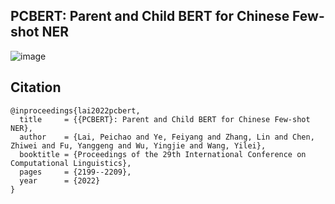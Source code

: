 ## PCBERT: Parent and Child BERT for Chinese Few-shot NER

![image](https://github.com/user-attachments/assets/579ffcfa-aa57-4762-b995-db3701663c18)

## Citation

```
@inproceedings{lai2022pcbert,
  title     = {{PCBERT}: Parent and Child BERT for Chinese Few-shot NER},
  author    = {Lai, Peichao and Ye, Feiyang and Zhang, Lin and Chen, Zhiwei and Fu, Yanggeng and Wu, Yingjie and Wang, Yilei},
  booktitle = {Proceedings of the 29th International Conference on Computational Linguistics},
  pages     = {2199--2209},
  year      = {2022}
}
```
